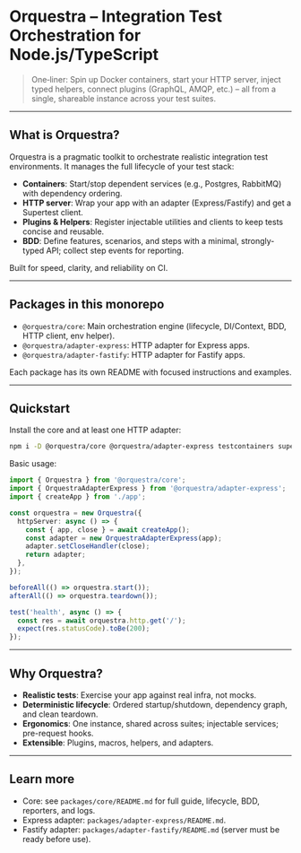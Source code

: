 # Orquestra – Integration Test Orchestration for Node.js/TypeScript

> One‑liner: Spin up Docker containers, start your HTTP server, inject typed helpers, connect plugins (GraphQL, AMQP, etc.) – all from a single, shareable instance across your test suites.

---

## What is Orquestra?
Orquestra is a pragmatic toolkit to orchestrate realistic integration test environments. It manages the full lifecycle of your test stack:
- **Containers**: Start/stop dependent services (e.g., Postgres, RabbitMQ) with dependency ordering.
- **HTTP server**: Wrap your app with an adapter (Express/Fastify) and get a Supertest client.
- **Plugins & Helpers**: Register injectable utilities and clients to keep tests concise and reusable.
- **BDD**: Define features, scenarios, and steps with a minimal, strongly-typed API; collect step events for reporting.

Built for speed, clarity, and reliability on CI.

---

## Packages in this monorepo
- `@orquestra/core`: Main orchestration engine (lifecycle, DI/Context, BDD, HTTP client, env helper).
- `@orquestra/adapter-express`: HTTP adapter for Express apps.
- `@orquestra/adapter-fastify`: HTTP adapter for Fastify apps.

Each package has its own README with focused instructions and examples.

---

## Quickstart
Install the core and at least one HTTP adapter:
```bash
npm i -D @orquestra/core @orquestra/adapter-express testcontainers supertest
```

Basic usage:
```ts
import { Orquestra } from '@orquestra/core';
import { OrquestraAdapterExpress } from '@orquestra/adapter-express';
import { createApp } from './app';

const orquestra = new Orquestra({
  httpServer: async () => {
    const { app, close } = await createApp();
    const adapter = new OrquestraAdapterExpress(app);
    adapter.setCloseHandler(close);
    return adapter;
  },
});

beforeAll(() => orquestra.start());
afterAll(() => orquestra.teardown());

test('health', async () => {
  const res = await orquestra.http.get('/');
  expect(res.statusCode).toBe(200);
});
```

---

## Why Orquestra?
- **Realistic tests**: Exercise your app against real infra, not mocks.
- **Deterministic lifecycle**: Ordered startup/shutdown, dependency graph, and clean teardown.
- **Ergonomics**: One instance, shared across suites; injectable services; pre-request hooks.
- **Extensible**: Plugins, macros, helpers, and adapters.

---

## Learn more
- Core: see `packages/core/README.md` for full guide, lifecycle, BDD, reporters, and logs.
- Express adapter: `packages/adapter-express/README.md`.
- Fastify adapter: `packages/adapter-fastify/README.md` (server must be ready before use).
